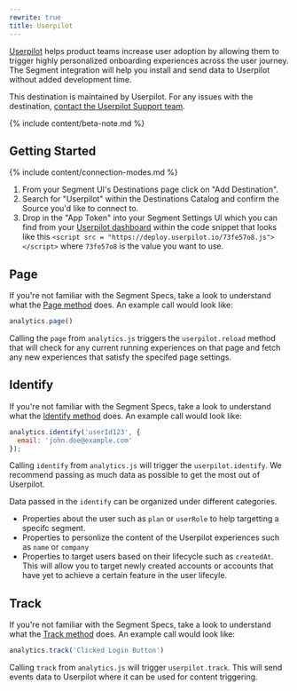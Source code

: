 ```yaml
---
rewrite: true
title: Userpilot
---
```

[Userpilot](https://userpilot.com/?utm_source=segmentio&utm_medium=docs&utm_campaign=partners) helps product teams increase user adoption by allowing them to trigger highly personalized onboarding experiences across the user journey. The Segment integration will help you install and send data to Userpilot without added development time.

This destination is maintained by Userpilot. For any issues with the destination, [contact the Userpilot Support team](mailto:support@userpilot.io).

{% include content/beta-note.md %}


## Getting Started

{% include content/connection-modes.md %}

1. From your Segment UI's Destinations page click on "Add Destination".
2. Search for "Userpilot" within the Destinations Catalog and confirm the Source you'd like to connect to.
3. Drop in the "App Token" into your Segment Settings UI which you can find from your [Userpilot dashboard](https://app.userpilot.io/settings/setup) within the code snippet that looks like this `<script src = "https://deploy.userpilot.io/73fe57o8.js"></script>` where `73fe57o8` is the value you want to use.

## Page
If you're not familiar with the Segment Specs, take a look to understand what the [Page method](https://segment.com/docs/connections/spec/page/) does. An example call would look like:

```js
analytics.page()
```

Calling the `page` from `analytics.js` triggers the `userpilot.reload` method that will check for any current running experiences on that page and fetch any new experiences that satisfy the specifed page settings.

## Identify

If you're not familiar with the Segment Specs, take a look to understand what the [Identify method](https://segment.com/docs/connections/spec/identify/) does. An example call would look like:

```js
analytics.identify('userId123', {
  email: 'john.doe@example.com'
});
```

Calling `identify` from `analytics.js` will trigger the `userpilot.identify`. We recommend passing as much data as possible to get the most out of Userpilot.

Data passed in the `identify` can be organized under different categories.
* Properties about the user such as `plan` or `userRole` to help targetting a specifc segment.
* Properties to personlize the content of the Userpilot experiences such as `name` or `company`
* Properties to target users based on their lifecycle such as `createdAt`. This will allow you to target newly created accounts or accounts that have yet to achieve a certain feature in the user lifecyle.


## Track

If you're not familiar with the Segment Specs, take a look to understand what the [Track method](https://segment.com/docs/connections/spec/track/) does. An example call would look like:

```js
analytics.track('Clicked Login Button')
```

Calling `track` from `analytics.js` will trigger `userpilot.track`. This will send events data to Userpilot where it can be used for content triggering.
